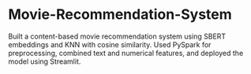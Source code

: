 # Movie-Recommendation-System
Built a content-based movie recommendation system using SBERT embeddings and KNN with cosine similarity. Used PySpark for preprocessing, combined text and numerical features, and deployed the model using Streamlit.
